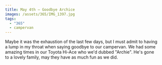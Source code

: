 ```yaml
---
title: May 4th — Goodbye Archice
images: /assets/365/IMG_1397.jpg
tags:
  - "365"
  - campervan
---
```

Maybe it was the exhaustion of the last few days, but I must admit to having a lump in my throat when saying goodbye to our campervan. We had some amazing times in our Toyota Hi-Ace who we'd dubbed "Archie". He's gone to a lovely family, may they have as much fun as we did.